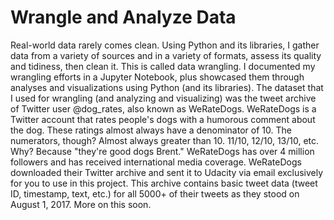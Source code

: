 # Wrangle and Analyze Data
 Real-world data rarely comes clean. Using Python and its libraries, I gather data from a variety of sources and in a variety of formats, assess its quality and tidiness, then clean it. This is called data wrangling. I documented my wrangling efforts in a Jupyter Notebook, plus showcased them through analyses and visualizations using Python (and its libraries).  The dataset that I used for wrangling (and analyzing and visualizing) was the tweet archive of Twitter user @dog_rates, also known as WeRateDogs. WeRateDogs is a Twitter account that rates people's dogs with a humorous comment about the dog. These ratings almost always have a denominator of 10. The numerators, though? Almost always greater than 10. 11/10, 12/10, 13/10, etc. Why? Because "they're good dogs Brent." WeRateDogs has over 4 million followers and has received international media coverage.  WeRateDogs downloaded their Twitter archive and sent it to Udacity via email exclusively for you to use in this project. This archive contains basic tweet data (tweet ID, timestamp, text, etc.) for all 5000+ of their tweets as they stood on August 1, 2017. More on this soon.
